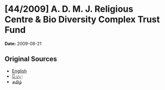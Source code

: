 # [44/2009] A. D. M. J. Religious Centre & Bio Diversity Complex Trust Fund

**Date:** 2009-08-21

## Original Sources

- [English](https://documents.gov.lk/view/acts/2009/8/44-2009_E.pdf)
- [සිංහල](https://documents.gov.lk/view/acts/2009/8/44-2009_S.pdf)
- [தமிழ்](https://documents.gov.lk/view/acts/2009/8/44-2009_T.pdf)

